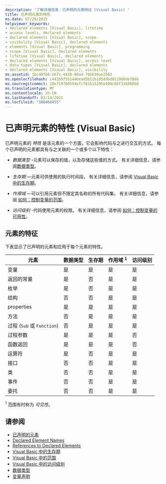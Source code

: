 ```yaml
---
description: '了解详细信息：已声明的元素特征 (Visual Basic) '
title: 已声明元素的特性
ms.date: 07/20/2015
helpviewer_keywords:
- declared elements [Visual Basic], lifetime
- access levels, declared elements
- declared elements [Visual Basic], scope
- visibility [Visual Basic], declared elements
- elements [Visual Basic], programming
- scope [Visual Basic], declared elements
- lifetime [Visual Basic], declared elements
- declared elements [Visual Basic], access level
- data types [Visual Basic], declared elements
- declared elements [Visual Basic], visibility
ms.assetid: 1bc40fb8-b67c-4428-90a4-76b630ae2583
ms.openlocfilehash: c441b5f55144bead5b11b1d5ddbd0119d6def86b
ms.sourcegitcommit: 10e719780594efc781b15295e499c66f316068b8
ms.translationtype: MT
ms.contentlocale: zh-CN
ms.lasthandoff: 02/14/2021
ms.locfileid: "100468455"
---
```

# <a name="declared-element-characteristics-visual-basic"></a>已声明元素的特性 (Visual Basic)

已声明元素的 *特性* 是该元素的一个方面，它会影响代码与之进行交互的方式。 每个已声明的元素都具有与之关联的一个或多个以下特性：  
  
- *数据类型* -元素可以保存的值，以及存储这些值的方式。 有关详细信息，请参阅[数据类型](../../../language-reference/data-types/index.md)。  
  
- *生存期* —元素可供使用的执行时间段。 有关详细信息，请参阅 [Visual Basic 中的生存期](lifetime.md)。  
  
- *作用域* —可以引用元素但不限定其名称的所有代码集。 有关详细信息，请参阅 [如何：控制变量的范围](how-to-control-the-scope-of-a-variable.md)。  
  
- *访问级别* -代码使用元素的权限。 有关详细信息，请参阅 [如何：控制变量的可用性](how-to-control-the-availability-of-a-variable.md)。  
  
## <a name="characteristics-of-the-elements"></a>元素的特征  

 下表显示了已声明的元素和应用于每个元素的特性。  
  
|元素|数据类型|生存期|作用域 <sup>1</sup>|访问级别|  
|-------------|---------------|--------------|------------------------|------------------|  
|变量|是|是|是|是|  
|返回的常量|是|否|是|是|  
|枚举|是|否|是|是|  
|结构|否|否|是|是|  
|properties|是|是|是|是|  
|方法|否|是|是|是|  
|过程 (`Sub` 或 `Function`) |否|是|是|是|  
|过程参数|是|是|是|否|  
|函数返回|是|是|是|否|  
|运算符|是|否|是|是|  
|接口|否|否|是|是|  
|类|否|否|是|是|  
|事件|否|否|是|是|  
|委托|否|否|是|是|  
  
 <sup>1</sup> 范围有时称为 *可见性*。  
  
## <a name="see-also"></a>请参阅

- [已声明的元素](index.md)
- [Declared Element Names](declared-element-names.md)
- [References to Declared Elements](references-to-declared-elements.md)
- [Visual Basic 中的生存期](lifetime.md)
- [Visual Basic 中的范围](scope.md)
- [Visual Basic 中的访问级别](access-levels.md)
- [数据类型](../data-types/index.md)
- [变量声明](../variables/variable-declaration.md)

